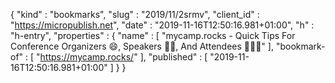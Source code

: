 {
  "kind" : "bookmarks",
  "slug" : "2019/11/2srmv",
  "client_id" : "https://micropublish.net",
  "date" : "2019-11-16T12:50:16.981+01:00",
  "h" : "h-entry",
  "properties" : {
    "name" : [ "mycamp.rocks - Quick Tips For Conference Organizers 😄, Speakers 👨‍🏫, And Attendees 🙋🏽‍♀️" ],
    "bookmark-of" : [ "https://mycamp.rocks/" ],
    "published" : [ "2019-11-16T12:50:16.981+01:00" ]
  }
}
